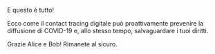 E questo è tutto!

Ecco come il contact tracing digitale può proattivamente prevenire la diffusione di COVID-19 e, allo stesso tempo, salvaguardare i tuoi diritti.

Grazie Alice e Bob!
Rimanete al sicuro.